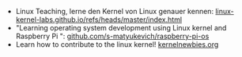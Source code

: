 - Linux Teaching, lerne den Kernel von Linux genauer kennen: [linux-kernel-labs.github.io/refs/heads/master/index.html](https://linux-kernel-labs.github.io/refs/heads/master/index.html)  
- "Learning operating system development using Linux kernel and Raspberry Pi
": [github.com/s-matyukevich/raspberry-pi-os](https://github.com/s-matyukevich/raspberry-pi-os)  
- Learn how to contribute to the linux kernel! [kernelnewbies.org](https://kernelnewbies.org/)  
